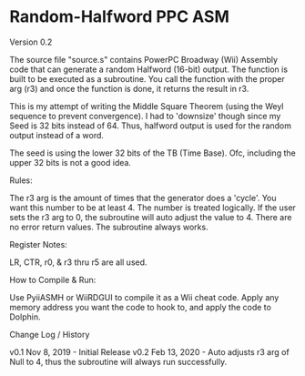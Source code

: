 # Random-Halfword PPC ASM

Version 0.2

The source file "source.s" contains PowerPC Broadway (Wii) Assembly code that can generate a random Halfword (16-bit) output. The function is built to be executed as a subroutine. You call the function with the proper arg (r3) and once the function is done, it returns the result in r3.

This is my attempt of writing the Middle Square Theorem (using the Weyl sequence to prevent convergence). I had to 'downsize' though since my Seed is 32 bits instead of 64. Thus, halfword output is used for the random output instead of a word.

The seed is using the lower 32 bits of the TB (Time Base). Ofc, including the upper 32 bits is not a good idea.

Rules:

The r3 arg is the amount of times that the generator does a 'cycle'. You want this number to be at least 4. The number is treated logically. If the user sets the r3 arg to 0, the subroutine will auto adjust the value to 4. There are no error return values. The subroutine always works.

Register Notes:

LR, CTR, r0, & r3 thru r5 are all used.

How to Compile & Run:

Use PyiiASMH or WiiRDGUI to compile it as a Wii cheat code. Apply any memory address you want the code to hook to, and apply the code to Dolphin.

Change Log / History

v0.1 Nov 8, 2019 - Initial Release
v0.2 Feb 13, 2020 - Auto adjusts r3 arg of Null to 4, thus the subroutine will always run successfully.
